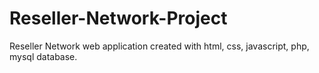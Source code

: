 # Reseller-Network-Project
Reseller Network web application created with html, css, javascript, php, mysql database.
